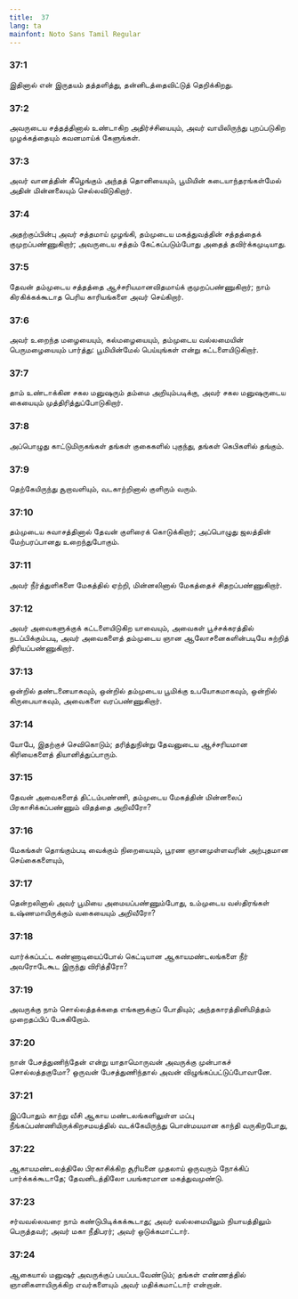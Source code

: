 ```yaml
---
title:  37
lang: ta
mainfont: Noto Sans Tamil Regular
---
```


###  37:1

இதினால் என் இருதயம் தத்தளித்து, தன்னிடத்தைவிட்டுத் தெறிக்கிறது.

###  37:2

அவருடைய சத்தத்தினால் உண்டாகிற அதிர்ச்சியையும், அவர் வாயிலிருந்து புறப்படுகிற முழக்கத்தையும் கவனமாய்க் கேளுங்கள்.

###  37:3

அவர் வானத்தின் கீழெங்கும் அந்தத் தொனியையும், பூமியின் கடையாந்தரங்கள்மேல் அதின் மின்னலையும் செல்லவிடுகிறார்.

###  37:4

அதற்குப்பின்பு அவர் சத்தமாய் முழங்கி, தம்முடைய மகத்துவத்தின் சத்தத்தைக் குமுறப்பண்ணுகிறார்; அவருடைய சத்தம் கேட்கப்படும்போது அதைத் தவிர்க்கமுடியாது.

###  37:5

தேவன் தம்முடைய சத்தத்தை ஆச்சரியமானவிதமாய்க் குமுறப்பண்ணுகிறார்; நாம் கிரகிக்கக்கூடாத பெரிய காரியங்களை அவர் செய்கிறார்.

###  37:6

அவர் உறைந்த மழையையும், கல்மழையையும், தம்முடைய வல்லமையின் பெருமழையையும் பார்த்து: பூமியின்மேல் பெய்யுங்கள் என்று கட்டளையிடுகிறார்.

###  37:7

தாம் உண்டாக்கின சகல மனுஷரும் தம்மை அறியும்படிக்கு, அவர் சகல மனுஷருடைய கையையும் முத்திரித்துப்போடுகிறார்.

###  37:8

அப்பொழுது காட்டுமிருகங்கள் தங்கள் குகைகளில் புகுந்து, தங்கள் கெபிகளில் தங்கும்.

###  37:9

தெற்கேயிருந்து சூறாவளியும், வடகாற்றினால் குளிரும் வரும்.

###  37:10

தம்முடைய சுவாசத்தினால் தேவன் குளிரைக் கொடுக்கிறார்; அப்பொழுது ஜலத்தின் மேற்பரப்பானது உறைந்துபோகும்.

###  37:11

அவர் நீர்த்துளிகளை மேகத்தில் ஏற்றி, மின்னலினால் மேகத்தைச் சிதறப்பண்ணுகிறார்.

###  37:12

அவர் அவைகளுக்குக் கட்டளையிடுகிற யாவையும், அவைகள் பூச்சக்கரத்தில் நடப்பிக்கும்படி, அவர் அவைகளைத் தம்முடைய ஞான ஆலோசனைகளின்படியே சுற்றித் திரியப்பண்ணுகிறார்.

###  37:13

ஒன்றில் தண்டனையாகவும், ஒன்றில் தம்முடைய பூமிக்கு உபயோகமாகவும், ஒன்றில் கிருபையாகவும், அவைகளை வரப்பண்ணுகிறார்.

###  37:14

யோபே, இதற்குச் செவிகொடும்; தரித்துநின்று தேவனுடைய ஆச்சரியமான கிரியைகளைத் தியானித்துப்பாரும்.

###  37:15

தேவன் அவைகளைத் திட்டம்பண்ணி, தம்முடைய மேகத்தின் மின்னலைப் பிரகாசிக்கப்பண்ணும் விதத்தை அறிவீரோ?

###  37:16

மேகங்கள் தொங்கும்படி வைக்கும் நிறையையும், பூரண ஞானமுள்ளவரின் அற்புதமான செய்கைகளையும்,

###  37:17

தென்றலினால் அவர் பூமியை அமையப்பண்ணும்போது, உம்முடைய வஸ்திரங்கள் உஷ்ணமாயிருக்கும் வகையையும் அறிவீரோ?

###  37:18

வார்க்கப்பட்ட கண்ணாடியைப்போல் கெட்டியான ஆகாயமண்டலங்களை நீர் அவரோடேகூட இருந்து விரித்தீரோ?

###  37:19

அவருக்கு நாம் சொல்லத்தக்கதை எங்களுக்குப் போதியும்; அந்தகாரத்தினிமித்தம் முறைதப்பிப் பேசுகிறோம்.

###  37:20

நான் பேசத்துணிந்தேன் என்று யாதாமொருவன் அவருக்கு முன்பாகச் சொல்லத்தகுமோ? ஒருவன் பேசத்துணிந்தால் அவன் விழுங்கப்பட்டுப்போவானே.

###  37:21

இப்போதும் காற்று வீசி ஆகாய மண்டலங்களிலுள்ள மப்பு நீங்கப்பண்ணியிருக்கிறசமயத்தில் வடக்கேயிருந்து பொன்மயமான காந்தி வருகிறபோது,

###  37:22

ஆகாயமண்டலத்திலே பிரகாசிக்கிற சூரியனை முதலாய் ஒருவரும் நோக்கிப் பார்க்கக்கூடாதே; தேவனிடத்திலோ பயங்கரமான மகத்துவமுண்டு.

###  37:23

சர்வவல்லவரை நாம் கண்டுபிடிக்கக்கூடாது; அவர் வல்லமையிலும் நியாயத்திலும் பெருத்தவர்; அவர் மகா நீதிபரர்; அவர் ஒடுக்கமாட்டார்.

###  37:24

ஆகையால் மனுஷர் அவருக்குப் பயப்படவேண்டும்; தங்கள் எண்ணத்தில் ஞானிகளாயிருக்கிற எவர்களையும் அவர் மதிக்கமாட்டார் என்றான்.

